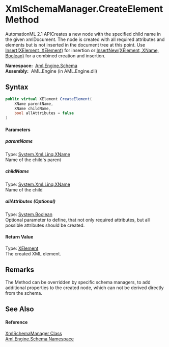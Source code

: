 XmlSchemaManager.CreateElement Method
=====================================
AutomationML 2.1 APICreates a new node with the specified child name in the given xmlDocument. The node is created with all required attributes and elements but is not inserted in the document tree at this point. Use [Insert(XElement, XElement)][1] for insertion or [InsertNew(XElement, XName, Boolean)][2] for a combined creation and insertion.

  **Namespace:**  [Aml.Engine.Schema][3]  
  **Assembly:**  AML.Engine (in AML.Engine.dll)

Syntax
------

```csharp
public virtual XElement CreateElement(
	XName parentName,
	XName childName,
	bool allAttributes = false
)
```

#### Parameters

##### *parentName*
Type: [System.Xml.Linq.XName][4]  
Name of the child's parent

##### *childName*
Type: [System.Xml.Linq.XName][4]  
Name of the child

##### *allAttributes* (Optional)
Type: [System.Boolean][5]  
 Optional parameter to define, that not only required attributes, but all possible attributes should be created.

#### Return Value
Type: [XElement][6]  
 The created XML element. 

Remarks
-------
 The Method can be overridden by specific schema managers, to add additional properties to the created node, which can not be derived directly from the schema. 

See Also
--------

#### Reference
[XmlSchemaManager Class][7]  
[Aml.Engine.Schema Namespace][3]  

[1]: Insert.md
[2]: InsertNew.md
[3]: ../README.md
[4]: https://docs.microsoft.com/dotnet/api/system.xml.linq.xname
[5]: https://docs.microsoft.com/dotnet/api/system.boolean
[6]: https://docs.microsoft.com/dotnet/api/system.xml.linq.xelement
[7]: README.md
[8]: https://www.automationml.org
[9]: ../../icons/logoShade.png